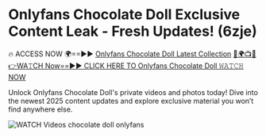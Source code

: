# Onlyfans Chocolate Doll Exclusive Content Leak - Fresh Updates! (6zje)

🔥 ACCESS NOW 🌍==►► <a href="https://tinyurl.com/3fjeunct" rel="nofollow">Onlyfans Chocolate Doll Latest Collection</a></h3>
[🔴🌍📺📱👉WA𝚃CH Now==►► CLICK HERE TO Onlyfans Chocolate Doll 𝚆𝙰𝚃𝙲𝙷 NOW](https://tinyurl.com/3fjeunct)

Unlock Onlyfans Chocolate Doll's private videos and photos today! Dive into the newest 2025 content updates and explore exclusive material you won’t find anywhere else.


<a href="https://tinyurl.com/3fjeunct" rel="nofollow" data-target="animated-image.originalLink"><img src="https://camo.githubusercontent.com/8a4f000d20f83aca3bf7ec5f350d767afa0574a8a352519fd8cfa583a6f93a33/68747470733a2f2f692e696d6775722e636f6d2f644a486b345a712e676966" alt="WATCH Videos" data-canonical-src="https://i.imgur.com/dJHk4Zq.gif" style="max-width: 100%; display: inline-block;" data-target="animated-image.originalImage"></a>
chocolate doll onlyfans